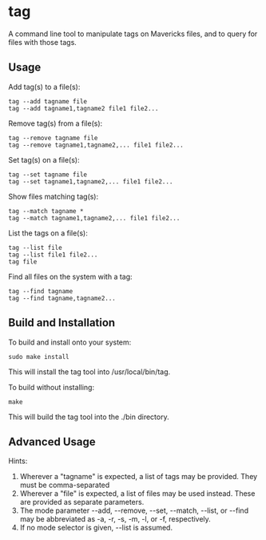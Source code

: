 tag
===

A command line tool to manipulate tags on Mavericks files, and to query for files with those tags.

Usage
-----

Add tag(s) to a file(s):

	tag --add tagname file
	tag --add tagname1,tagname2 file1 file2...
	
Remove tag(s) from a file(s):

	tag --remove tagname file
	tag --remove tagname1,tagname2,... file1 file2...
	
Set tag(s) on a file(s):

	tag --set tagname file
	tag --set tagname1,tagname2,... file1 file2...
	
Show files matching tag(s):

	tag --match tagname *
	tag --match tagname1,tagname2,... file1 file2...
	
List the tags on a file(s):

	tag --list file
	tag --list file1 file2...
	tag file
	
Find all files on the system with a tag:

	tag --find tagname
	tag --find tagname,tagname2...
	
Build and Installation
------------

To build and install onto your system:

	sudo make install
	
This will install the tag tool into /usr/local/bin/tag.

To build without installing:

	make
	
This will build the tag tool into the ./bin directory.

Advanced Usage
--------------

Hints:

1. Wherever a "tagname" is expected, a list of tags may be provided. They must be comma-separated
2. Wherever a "file" is expected, a list of files may be used instead. These are provided as separate parameters.
3. The mode parameter --add, --remove, --set, --match, --list, or --find may be abbreviated as -a, -r, -s, -m, -l, or -f, respectively.
4. If no mode selector is given, --list is assumed.

